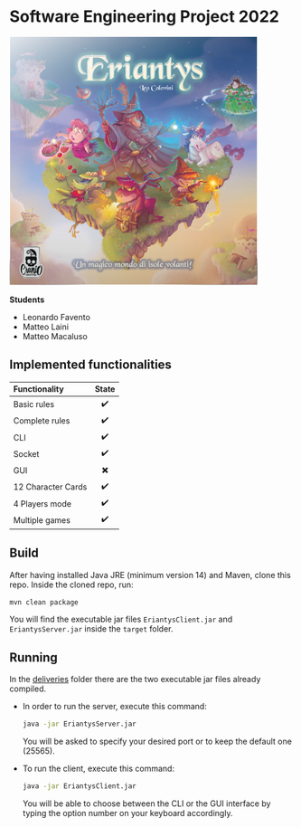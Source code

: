 # Software Engineering Project 2022

![Santorini Logo](src/main/resources/graphics/eriantys.png)

**Students**
- Leonardo Favento
- Matteo Laini
- Matteo Macaluso

## Implemented functionalities

| Functionality      |          State          |
|:-------------------|:-----------------------:|
| Basic rules        |    :heavy_check_mark:   |
| Complete rules     |    :heavy_check_mark:   |
| CLI                |    :heavy_check_mark:   |
| Socket             |    :heavy_check_mark:   |
| GUI                | :heavy_multiplication_x: |
| 12 Character Cards |   :heavy_check_mark:    |
| 4 Players mode     | :heavy_check_mark: |
| Multiple games     | :heavy_check_mark: |

## Build

After having installed Java JRE (minimum version 14) and Maven, clone this repo.
Inside the cloned repo, run:
```bash
mvn clean package
```
You will find the executable jar files `EriantysClient.jar` and `EriantysServer.jar` inside the `target` folder.

## Running

In the [deliveries](deliveries) folder there are the two executable jar files already compiled.
- In order to run the server, execute this command:
    ```bash
    java -jar EriantysServer.jar
    ```
    You will be asked to specify your desired port or to keep the default one (25565).

- To run the client, execute this command:
    ```bash
    java -jar EriantysClient.jar
    ```
  You will be able to choose between the CLI or the GUI interface by typing the option number on your keyboard accordingly.